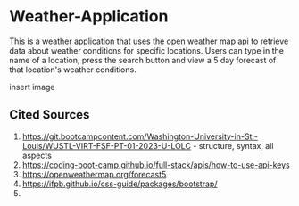 # Weather-Application
This is a weather application that uses the open weather map api to retrieve data about weather conditions for specific locations. 
Users can type in the name of a location, press the search button and view a 5 day forecast of that location's weather conditions.

insert image

## Cited Sources
1. https://git.bootcampcontent.com/Washington-University-in-St.-Louis/WUSTL-VIRT-FSF-PT-01-2023-U-LOLC - structure, syntax, all aspects
2. https://coding-boot-camp.github.io/full-stack/apis/how-to-use-api-keys
3. https://openweathermap.org/forecast5
4. https://ifpb.github.io/css-guide/packages/bootstrap/
5. 